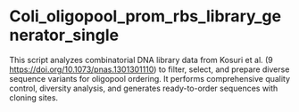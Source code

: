 # Coli_oligopool_prom_rbs_library_generator_single
This script analyzes combinatorial DNA library data from Kosuri et al. (9 https://doi.org/10.1073/pnas.1301301110) to filter, select, and prepare diverse sequence variants for oligopool ordering. It performs comprehensive quality control, diversity analysis, and generates ready-to-order sequences with cloning sites.
